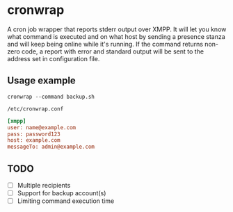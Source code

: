 cronwrap
========

A cron job wrapper that reports stderr output over XMPP.
It will let you know what command is executed and on what host by sending a
presence stanza and will keep being online while it's running. If the command
returns non-zero code, a report with error and standard output will be sent
to the address set in configuration file.


## Usage example

`cronwrap --command backup.sh`


`/etc/cronwrap.conf`
``` ini
[xmpp]
user: name@example.com
pass: password123
host: example.com
messageTo: admin@example.com
```

## TODO
- [ ] Multiple recipients
- [ ] Support for backup account(s)
- [ ] Limiting command execution time
